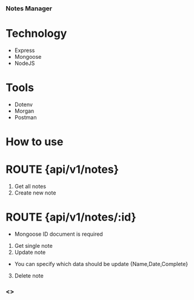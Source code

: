 ### Notes Manager

# Technology

- Express
- Mongoose
- NodeJS

# Tools

- Dotenv
- Morgan
- Postman

# How to use

# ROUTE {api/v1/notes}

1. Get all notes
2. Create new note

# ROUTE {api/v1/notes/:id}

- Mongoose ID document is required

1. Get single note
2. Update note

- You can specify which data should be update {Name,Date,Complete}

3. Delete note

### <>
